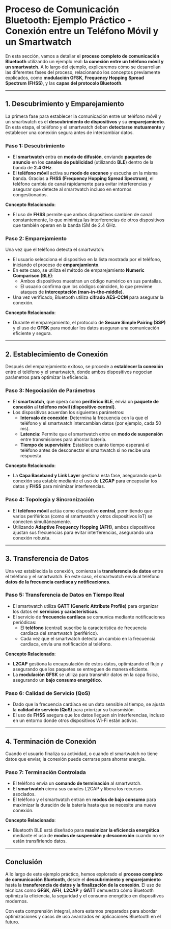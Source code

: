 # Proceso de Comunicación Bluetooth: Ejemplo Práctico - Conexión entre un Teléfono Móvil y un Smartwatch

En esta sección, vamos a detallar el **proceso completo de comunicación Bluetooth** utilizando un ejemplo real: **la conexión entre un teléfono móvil y un smartwatch**. A lo largo del ejemplo, explicaremos cómo se desarrollan las diferentes fases del proceso, relacionando los conceptos previamente explicados, como **modulación GFSK**, **Frequency Hopping Spread Spectrum (FHSS)**, y las **capas del protocolo Bluetooth**.

---

## 1. Descubrimiento y Emparejamiento

La primera fase para establecer la comunicación entre un teléfono móvil y un smartwatch es el **descubrimiento de dispositivos** y su **emparejamiento**. En esta etapa, el teléfono y el smartwatch deben **detectarse mutuamente** y establecer una conexión segura antes de intercambiar datos.

### Paso 1: Descubrimiento

- El **smartwatch** entra en **modo de difusión**, enviando **paquetes de anuncio** en los **canales de publicidad** (utilizando **BLE**) dentro de la banda de **2.4 GHz**.
- El **teléfono móvil** activa su **modo de escaneo** y escucha en la misma banda. Gracias a **FHSS (Frequency Hopping Spread Spectrum)**, el teléfono cambia de canal rápidamente para evitar interferencias y asegurar que detecte al smartwatch incluso en entornos congestionados.
  
**Concepto Relacionado**:
- El uso de **FHSS** permite que ambos dispositivos cambien de canal constantemente, lo que minimiza las interferencias de otros dispositivos que también operan en la banda ISM de 2.4 GHz.

### Paso 2: Emparejamiento

Una vez que el teléfono detecta el smartwatch:

- El usuario selecciona el dispositivo en la lista mostrada por el teléfono, iniciando el proceso de **emparejamiento**.
- En este caso, se utiliza el método de emparejamiento **Numeric Comparison (BLE)**:
  - Ambos dispositivos muestran un código numérico en sus pantallas.
  - El usuario confirma que los códigos coinciden, lo que previene ataques de **interceptación (man-in-the-middle)**.
- Una vez verificado, Bluetooth utiliza **cifrado AES-CCM** para asegurar la conexión.

**Concepto Relacionado**:
- Durante el emparejamiento, el protocolo de **Secure Simple Pairing (SSP)** y el uso de **GFSK** para modular los datos aseguran una comunicación eficiente y segura.

---

## 2. Establecimiento de Conexión

Después del emparejamiento exitoso, se procede a **establecer la conexión** entre el teléfono y el smartwatch, donde ambos dispositivos negocian parámetros para optimizar la eficiencia.

### Paso 3: Negociación de Parámetros

- El **smartwatch**, que opera como **periférico BLE**, envía un **paquete de conexión** al **teléfono móvil (dispositivo central)**.
- Los dispositivos acuerdan los siguientes parámetros:
  - **Intervalo de conexión**: Determina la frecuencia con la que el teléfono y el smartwatch intercambian datos (por ejemplo, cada 50 ms).
  - **Latencia**: Permite que el smartwatch entre en **modo de suspensión** entre transmisiones para ahorrar batería.
  - **Tiempo de supervisión**: Establece cuánto tiempo esperará el teléfono antes de desconectar el smartwatch si no recibe una respuesta.

**Concepto Relacionado**:
- La **Capa Baseband y Link Layer** gestiona esta fase, asegurando que la conexión sea estable mediante el uso de **L2CAP** para encapsular los datos y **FHSS** para minimizar interferencias.

### Paso 4: Topología y Sincronización

- El **teléfono móvil** actúa como dispositivo **central**, permitiendo que varios periféricos (como el smartwatch y otros dispositivos IoT) se conecten simultáneamente.
- Utilizando **Adaptive Frequency Hopping (AFH)**, ambos dispositivos ajustan sus frecuencias para evitar interferencias, asegurando una conexión robusta.

---

## 3. Transferencia de Datos

Una vez establecida la conexión, comienza la **transferencia de datos** entre el teléfono y el smartwatch. En este caso, el smartwatch envía al teléfono **datos de la frecuencia cardíaca y notificaciones**.

### Paso 5: Transferencia de Datos en Tiempo Real

- El smartwatch utiliza **GATT (Generic Attribute Profile)** para organizar los datos en **servicios y características**.
- El servicio de **frecuencia cardíaca** se comunica mediante notificaciones periódicas:
  - El **teléfono** (central) suscribe la característica de frecuencia cardíaca del smartwatch (periférico).
  - Cada vez que el smartwatch detecta un cambio en la frecuencia cardíaca, envía una notificación al teléfono.

**Concepto Relacionado**:
- **L2CAP** gestiona la encapsulación de estos datos, optimizando el flujo y asegurando que los paquetes se entreguen de manera eficiente.
- La **modulación GFSK** se utiliza para transmitir datos en la capa física, asegurando un **bajo consumo energético**.

### Paso 6: Calidad de Servicio (QoS)

- Dado que la frecuencia cardíaca es un dato sensible al tiempo, se ajusta la **calidad de servicio (QoS)** para priorizar su transmisión.
- El uso de **FHSS** asegura que los datos lleguen sin interferencias, incluso en un entorno donde otros dispositivos Wi-Fi están activos.

---

## 4. Terminación de Conexión

Cuando el usuario finaliza su actividad, o cuando el smartwatch no tiene datos que enviar, la conexión puede cerrarse para ahorrar energía.

### Paso 7: Terminación Controlada

- El teléfono envía un **comando de terminación** al smartwatch.
- El **smartwatch** cierra sus canales L2CAP y libera los recursos asociados.
- El teléfono y el smartwatch entran en **modos de bajo consumo** para maximizar la duración de la batería hasta que se necesite una nueva conexión.

**Concepto Relacionado**:
- Bluetooth BLE está diseñado para **maximizar la eficiencia energética** mediante el uso de **modos de suspensión y desconexión** cuando no se están transfiriendo datos.

---

## Conclusión

A lo largo de este ejemplo práctico, hemos explorado el **proceso completo de comunicación Bluetooth**, desde el **descubrimiento y emparejamiento** hasta la **transferencia de datos y la finalización de la conexión**. El uso de técnicas como **GFSK**, **AFH**, **L2CAP** y **GATT** demuestra cómo Bluetooth optimiza la eficiencia, la seguridad y el consumo energético en dispositivos modernos.

Con esta comprensión integral, ahora estamos preparados para abordar optimizaciones y casos de uso avanzados en aplicaciones Bluetooth en el futuro.
